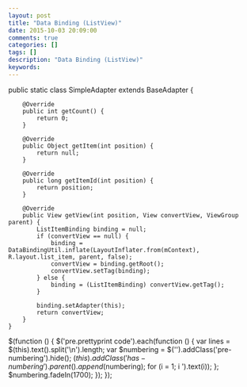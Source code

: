 ```yaml
---
layout: post
title: "Data Binding (ListView)"
date: 2015-10-03 20:09:00 
comments: true
categories: []
tags: []
description: "Data Binding (ListView)"
keywords: 
---
```



 
  public static class SimpleAdapter extends BaseAdapter {

        @Override
        public int getCount() {
            return 0;
        }

        @Override
        public Object getItem(int position) {
            return null;
        }

        @Override
        public long getItemId(int position) {
            return position;
        }

        @Override
        public View getView(int position, View convertView, ViewGroup parent) {
            ListItemBinding binding = null;
            if (convertView == null) {
                binding = DataBindingUtil.inflate(LayoutInflater.from(mContext), R.layout.list_item, parent, false);
                convertView = binding.getRoot();
                convertView.setTag(binding);
            } else {
                binding = (ListItemBinding) convertView.getTag();
            }

            binding.setAdapter(this);
            return convertView;
        }
    }
 
 
  $(function () {
                $('pre.prettyprint code').each(function () {
                    var lines = $(this).text().split('\n').length;
                    var $numbering = $('').addClass('pre-numbering').hide();
                    $(this).addClass('has-numbering').parent().append($numbering);
                    for (i = 1; i ').text(i));
                    };
                    $numbering.fadeIn(1700);
                });
            });
 


